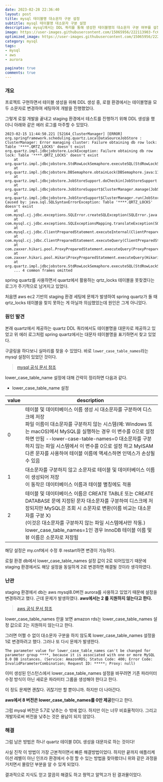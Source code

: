 ```yaml
---
date: 2023-02-28 22:36:40
layout: post
title: mysql 테이블명 대소문자 구분 설정
subtitle: mysql 테이블명 대소문자 구분 설정
description: mysql에서는 DDL 쿼리를 통해 생성한 테이블명의 대소문자 구분 여부를 설정값으로 관리하고 있다.
image: https://user-images.githubusercontent.com/15065956/222113903-fc670672-571e-4b09-82f0-05540fc2b86d.png
optimized_image: https://user-images.githubusercontent.com/15065956/222113903-fc670672-571e-4b09-82f0-05540fc2b86d.png
category: mysql
tags:
- mysql
- aws
- aurora

paginate: true
comments: true
---
```


### 개요

프로젝트 구현하면서 테이블 생성을 위해 DDL 생성 중, 로컬 환경에서는 테이블명을 모두 소문자로 변경하여 세팅하여 개발을 진행했었다.

그렇게 로컬 개발을 끝내고 staging 환경에서 테스트를 진행하기 위해 DDL 생성을 했더니 아래와 같은 에러 로그를 마주할 수 있었다.

```log
2023-02-15 11:44:50.221 [52164_ClusterManager] [ERROR] org.springframework.scheduling.quartz.LocalDataSourceJobStore : ClusterManager: Error managing cluster: Failure obtaining db row lock: Table '****.QRTZ_LOCKS' doesn't exist
org.quartz.impl.jdbcjobstore.LockException: Failure obtaining db row lock: Table '****.QRTZ_LOCKS' doesn't exist
	at org.quartz.impl.jdbcjobstore.StdRowLockSemaphore.executeSQL(StdRowLockSemaphore.java:184)
	at org.quartz.impl.jdbcjobstore.DBSemaphore.obtainLock(DBSemaphore.java:113)
	at org.quartz.impl.jdbcjobstore.JobStoreSupport.doCheckin(JobStoreSupport.java:3335)
	at org.quartz.impl.jdbcjobstore.JobStoreSupport$ClusterManager.manage(JobStoreSupport.java:3935)
	at org.quartz.impl.jdbcjobstore.JobStoreSupport$ClusterManager.run(JobStoreSupport.java:3972)
Caused by: java.sql.SQLSyntaxErrorException: Table '****.QRTZ_LOCKS' doesn't exist
	at com.mysql.cj.jdbc.exceptions.SQLError.createSQLException(SQLError.java:120)
	at com.mysql.cj.jdbc.exceptions.SQLExceptionsMapping.translateException(SQLExceptionsMapping.java:122)
	at com.mysql.cj.jdbc.ClientPreparedStatement.executeInternal(ClientPreparedStatement.java:916)
	at com.mysql.cj.jdbc.ClientPreparedStatement.executeQuery(ClientPreparedStatement.java:972)
	at com.zaxxer.hikari.pool.ProxyPreparedStatement.executeQuery(ProxyPreparedStatement.java:52)
	at com.zaxxer.hikari.pool.HikariProxyPreparedStatement.executeQuery(HikariProxyPreparedStatement.java)
	at org.quartz.impl.jdbcjobstore.StdRowLockSemaphore.executeSQL(StdRowLockSemaphore.java:123)
	... 4 common frames omitted
```

spring quartz를 사용하면서 quartz에서 활용하는 qrtz_locks 테이블을 못찾겠다는 로그가 주기적으로 남겨지고 있었다.

처음엔 aws ec2 기반의 staging 환경 세팅에 문제가 발생하여 spring quartz가 돌 때 qrtz_locks 테이블을 찾지 못하는 게 아닐까 의심했었는데
원인은 그게 아니었다.

### 원인 발견

본래 quartz에서 제공하는 quartz DDL 쿼리에서도 테이블명을 대문자로 제공하고 있었고 위 에러 로그처럼 spring quartz에서는 대문자 테이블명을 표기하면서 찾고 있었다.

구글링을 하다보니 실마리를 찾을 수 있었다. 바로 `lower_case_table_names`라는 mysql 설정이 있었던 것이다.

> [mysql 공식 문서 참조](https://dev.mysql.com/doc/refman/8.0/en/identifier-case-sensitivity.html)

lower_case_table_name 설정에 대해 간략히 정리하면 다음과 같다.

* lower_case_table_name 설정

<table>
  <thead>
    <tr>
      <th>value</th>
      <th>description</th>
    </tr>
  </thead>
  <tbody>
    <tr>
      <td>0</td>
      <td>테이블 및 데이터베이스 이름 생성 시 대소문자를 구분하여 디스크에 저장</br>파일 이름이 대소문자를 구분하지 않는 시스템(예: Windows 또는 macOS)에서 MySQL을 실행하는 경우 이 변수를 0으로 설정하면 안됨 --lower-case-table-names=0 대소문자를 구분하지 않는 파일 시스템에서 이 변수를 0으로 설정 하고 MyISAM다른 문자를 사용하여 테이블 이름에 액세스하면 인덱스가 손상될 수 있음</td>
    </tr>
    <tr>
      <td>1</td>
      <td>대소문자를 구분하지 않고 소문자로 테이블 및 데이터베이스 이름이 생성되어 저장</br>이 동작은 데이터베이스 이름과 테이블 별칭에도 적용</td>
    </tr>
    <tr>
      <td>2</td>
      <td>테이블 및 데이터베이스 이름은 CREATE TABLE 또는 CREATE DATABASE 문에 지정된 문자 대소문자를 구분하여 디스크에 저장되지만 MySQL은 조회 시 소문자로 변환(이름 비교는 대소문자를 구분 X)</br> (이것은 대소문자를 구분하지 않는 파일 시스템에서만 작동.)</br>lower_case_table_names=1인 경우 InnoDB 테이블 이름 및 뷰 이름은 소문자로 저장됨</td>
    </tr>
  </tbody>
</table>

해당 설정은 my.cnf에서 수정 후 restart하면 변경이 가능하다.

로컬 환경 db에서 lower_case_table_names 설정 값이 2로 되어있었기 때문에 staging 환경에서도 해당 설정을 동일하게 2로 변경하면 해결될 것이라 생각하였다.

### 난관

staging 환경에서 db는 aws mysql8.0버전 aurora를 사용하고 있었기 때문에 설정을 변경하려고 했다. 근데 문제가 발생하였다. **aws에서는 2 를 지원하지 않는다고 한다.**

> [aws 공식 문서 참조](https://docs.aws.amazon.com/ko_kr/AmazonRDS/latest/UserGuide/MySQL.KnownIssuesAndLimitations.html)

lower_case_table_names 란을 보면 amazon rds는 lower_case_table_names 설정 값으로 2는 지원하지 않는다고 한다.

그러면 어쩔 수 없이 대소문자 구분을 하지 않도록 lower_case_table_names 설정을 1로 변경하려고 했다. 그러나 또 다시 문제가 발생한다.

```log
The parameter value for lower_case_table_names can't be changed for parameter group ****, because it is associated with one or more MySQL 8.0 DB instances. (Service: AmazonRDS; Status Code: 400; Error Code: InvalidParameterCombination; Request ID: *****; Proxy: null)
```

이미 생성된 인스턴스에서 lower_case_table_names 설정을 바꾸려면 기존 파라미터 수정 방식이 아닌 새로운 파라미터 그룹을 생성해야 한다고 한다.

이 정도 문제면 괜찮다. 귀찮기만 할 뿐이니까. 하지만 더 나아간다.

**aws에서 8 버전은 lower_case_table_names를 0만 제공**한다고 한다.

그럼 mysql 버전은 5.7로 낮추는 수 밖에 없다. 하지만 이는 너무 비효율적이다. 그리고 개발자로써 버전을 낮추는 것은 용납이 되지 않았다.

### 해결

그럼 남은 방법은 하나! quartz 테이블 DDL 생성을 대문자로 하는 것이다!

사실 진작 이 방법이 가장 근본적이면서 빠른 해결방법이었다. 하지만 끝까지 애플리케이션 레벨이 아닌 인프라 환경에서 수정 할 수 있는 방법을 찾아봤더니 위와 같은 과정을 거치면서 몰랐던 부분을 알 수 있게 되었다.

결과적으로 지식도 얻고 깔끔히 해결도 하고 꿩먹고 알먹고가 된 결과물이었다.








